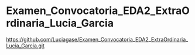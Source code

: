 # Examen_Convocatoria_EDA2_ExtraOrdinaria_Lucia_Garcia

https://github.com/Luciagase/Examen_Convocatoria_EDA2_ExtraOrdinaria_Lucia_Garcia.git
